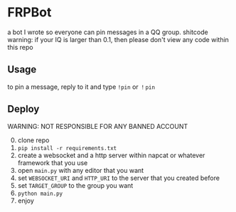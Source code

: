 # FRPBot
a bot I wrote so everyone can pin messages in a QQ group.
shitcode warning: if your IQ is larger than 0.1, then please don't view any code within this repo

## Usage
to pin a message, reply to it and type `!pin` or `！pin`

## Deploy
WARNING: NOT RESPONSIBLE FOR ANY BANNED ACCOUNT  

0. clone repo
1. `pip install -r requirements.txt`
2. create a websocket and a http server within napcat or whatever framework that you use
3. open `main.py` with any editor that you want
4. set `WEBSOCKET_URI` and `HTTP_URI` to the server that you created before
5. set `TARGET_GROUP` to the group you want
6. `python main.py`
7. enjoy